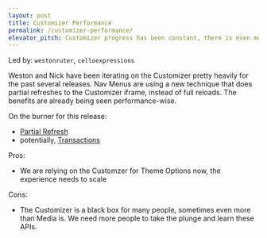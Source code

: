 ```yaml
---
layout: post
title: Customizer Performance
permalink: /customizer-performance/
elevator_pitch: Customizer progress has been constant, there is even more room for big gains
---
```


Led by: `westonruter`, `celloexpressions`

Weston and Nick have been iterating on the Customizer pretty heavily for the past
several releases. Nav Menus are using a new technique that does partial refreshes to the
Customizer iframe, instead of full reloads. The benefits are already being seen
performance-wise.

On the burner for this release:

* [Partial Refresh](https://core.trac.wordpress.org/ticket/27355)
* potentially, [Transactions](https://core.trac.wordpress.org/ticket/30937)

Pros:

* We are relying on the Customzer for Theme Options now, the experience needs to scale

Cons:

* The Customizer is a black box for many people, sometimes even more than Media is.
We need more people to take the plunge and learn these APIs.
